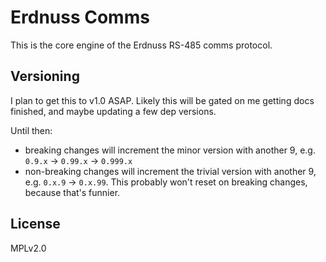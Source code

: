 # Erdnuss Comms

This is the core engine of the Erdnuss RS-485 comms protocol.

## Versioning

I plan to get this to v1.0 ASAP. Likely this will be gated on me getting docs finished, and maybe
updating a few dep versions.

Until then:

* breaking changes will increment the minor version with another 9, e.g. `0.9.x` -> `0.99.x` -> `0.999.x`
* non-breaking changes will increment the trivial version with another 9, e.g. `0.x.9` -> `0.x.99`. This probably won't reset on breaking changes, because that's funnier.

## License

MPLv2.0

